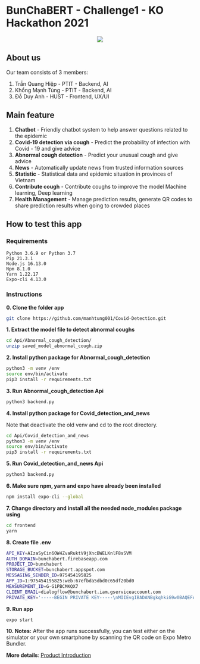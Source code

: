 # BunChaBERT - Challenge1 - KO Hackathon 2021

<div align = "center"> <img src = "https://user-images.githubusercontent.com/44777689/142732702-fb3c6622-f5b6-4687-87f7-185e24e2dc88.png" /> </div>

## About us

Our team consists of 3 members:

1. Trần Quang Hiệp - PTIT - Backend, AI
2. Khổng Mạnh Tùng - PTIT - Backend, AI
3. Đỗ Duy Anh - HUST - Frontend, UX/UI

## Main feature

1. **Chatbot** - Friendly chatbot system to help answer questions related to the
   epidemic
2. **Covid-19 detection via cough** - Predict the probability of infection with
   Covid - 19 and give advice
3. **Abnormal cough detection** - Predict your unusual cough and give advice
4. **News** - Automatically update news from trusted information sources
5. **Statistic** - Statistical data and epidemic situation in provinces of
   Vietnam
6. **Contribute cough** - Contribute coughs to improve the model Machine
   learning, Deep learning
7. **Health Management** - Manage prediction results, generate QR codes to share
   prediction results when going to crowded places

## How to test this app

### Requirements

```
Python 3.6.9 or Python 3.7
Pip 21.3.1
Node.js 16.13.0
Npm 8.1.0
Yarn 1.22.17
Expo-cli 4.13.0
```

### Instructions

**0. Clone the folder app**

```sh
git clone https://github.com/manhtung001/Covid-Detection.git
```

**1. Extract the model file to detect abnormal coughs**

```sh
cd Api/Abnormal_cough_detection/
unzip saved_model_abnormal_cough.zip
```

**2. Install python package for Abnormal_cough_detection**

```sh
python3 -m venv /env
source env/bin/activate
pip3 install -r requirements.txt
```

**3. Run Abnormal_cough_detection Api**

```sh
python3 backend.py
```

**4. Install python package for Covid_detection_and_news**

Note that deactivate the old venv and cd to the root directory.

```sh
cd Api/Covid_detection_and_news
python3 -m venv /env
source env/bin/activate
pip3 install -r requirements.txt
```

**5. Run Covid_detection_and_news Api**

```sh
python3 backend.py
```

**6. Make sure npm, yarn and expo have already been installed**

```sh
npm install expo-cli --global
```

**7. Change directory and install all the needed node_modules package using**

```sh
cd frontend
yarn
```

**8. Create file .env**

```sh
API_KEY=AIzaSyCin6OW4ZvaRuktV9jXncBWELKnlF8sSVM
AUTH_DOMAIN=bunchabert.firebaseapp.com
PROJECT_ID=bunchabert
STORAGE_BUCKET=bunchabert.appspot.com
MESSAGING_SENDER_ID=975454195825
APP_ID=1:975454195825:web:67efbda5dbd0c65df20bd0
MEASUREMENT_ID=G-G1PBCMKQX7
CLIENT_EMAIL=dialogflow@bunchabert.iam.gserviceaccount.com
PRIVATE_KEY='-----BEGIN PRIVATE KEY-----\nMIIEvgIBADANBgkqhkiG9w0BAQEFAASCBKgwggSkAgEAAoIBAQDf1jE5E8xUM14c\nW4hXyMjLmzUXI24wMs8GGwjewQb6TSmqcqoTdEgPIXc+MtskZndlbYao3OXVIPAh\nB2k0XSPQM0c9FET07kGPZqw2slfSrtkSNWKuqIGXDFU0oT+H2WR0lPFr8xnRNU7N\nvoGoQT/YWKpwxZfATkPXHszNQxZAULASM6yQwKgEGvzbjyfRulc6ZneYugN2upWG\nT4+CgYGKC+LffmstIQBhBiI329Jz3HJb0DzD7aSUp2u9+OEpzO89798kC4MroZZm\nSqohl96Z5U1iyzTeeGKc40vM0dDzChfxClFxJYzCTzXFidCrhAZCap1yoO6v+JxD\nhVpp74rnAgMBAAECggEAT3r4GYNdL5zZ0wnxfPJP0nR3QpMTIkw4VLuux6IU/zX9\nEIgMukG1AKJqfAyE4gT8amicw0NE3QwIGEJQagaUm+5JYnfbEHm1j9zuU7G6G5Z4\nf82zD7/H3EHF051aOLvJvtfQbftxdGcQZ2A5G+ynZgP96XNQMjnYPv+xy0UCFq2l\npXD8vWUGgXhKyRISCxXfwuIzVhYkoPSkuf3O2j7LQnhHCkOxN2heuYcXP2JppUCd\nIGXS8UorMJEarFNhrzAuuOsCLo/7IIDH2O2lvGzHQIrROv0owVVObIdtG+L94m/c\nCOIjJN0uqEeezw63tFyUY+kcfQoD6JlhGtq1+kPaIQKBgQD//e5gyRYo8btrwS9a\nFsEhFQ3VamYvgvdJ/HnW/jpo2bRfTTOxesb6keLkOLupO+U6GqalNFURuiK1c4rg\noZ7bL3Sn3Fz8Odb4KpGSqzFEhJsCwqy4vzqR7rvndwqMy5vSxChamDDOqL4cCg9c\ngUhEqJML5jjdD0V35FQZdlicUQKBgQDf2ABRo6FBvJz4dnPg/bdiYgFRT5EPxgeM\nMbkyhrOobwCJL9k5g5pMi6ZRwoPOWwW/ZkH89EY0i+dBNx9msLVeDAUkoJl8aVD9\nPVLdYJ0POjJ6LFH4s2v6LVujiASb+tYUaVouTXZLIBCysPSs6tUks7A/SzApzP80\neXbhNjC9twKBgQCC0m6EH7+nZQH2618blw1TrsLHEfzuwutFcDWD3aBT/Q3ktjt4\ns9oEK5HcN/IPZoCa1Qvc2YWv7YPXXxjV+0KHmRTww/jxHU3yvS5v2fTvoyTkoEBM\nmc2AzpRQkdFeap9TctN8mNI4ipu9EJcRGzCnhc7AAgOFVUyXHKSt7oESQQKBgAul\nn46f5voWqEw9TZY9XVdfJhZm/3NEqIvg4nQAkkSHUg3RUYoukM6+zW6fomAQWGI3\nHePdifGd/fBkv9uGAkncckAPoyzYBgDHOhKOvl1Wd93nhHReUZX42jXOE/9Rs+Xn\n/Ws/WJJcHsJNds2wglqghuEkNmNWaUj/sPHS8gJNAoGBANDH94HllE6Wel2BplaZ\np+3vYkIe3+WTUQutZ4O5v5WEGsdrq+XIxb+9SjWy7HdwYi+ZPZerq0gfcJI2atTH\nScopyt9+WSjMa4Lm8EYYa8qptPUf1w6sXFjLi/s02RzkQP/0TStg0FCcOR7NOatK\nL/d8EVrS/YEXoGNxqz1Ttekz\n-----END PRIVATE KEY-----\n'
```

**9. Run app**

```sh
expo start
```

**10. Notes:** After the app runs successfully, you can test either on the
simulator or your own smartphone by scanning the QR code on Expo Metro Bundler.

**More details**:
[Product Introduction](https://docs.google.com/presentation/d/1qONxEO1htEpywhxtx3e9fyZOpD-Yjg52bfWI4bz216g/edit?usp=sharing)
